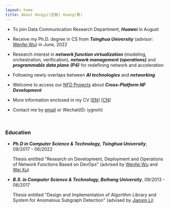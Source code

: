 ```yaml
---
layout: home
title: About Hongyi(宏毅) Huang(黄) 
---
```


* To join Data Communication Research Department, ***Huawei*** in August 

* Receive my Ph.D. degree in CS from ***Tsinghua University*** (advisor: [Wenfei Wu](https://wenfei-wu.github.io)) in June, 2022

* Research interest in ***network function virtualization*** (modeling, orchestration, verification), ***network management (operations)*** and ***programmable data plane (P4)*** for redefining network and acceleration

* Following newly overlaps between ***AI technologies*** and ***networking***

* Welcome to access our [NFD Projects](https://nfd.hongyi-huang.com) about ***Cross-Platform NF Development***

* More information enclosed in my CV [[EN]]({{https://hongyi-huang.github.io}}/files/resume_Hongyi_Huang.pdf) [[CN]]({{https://hongyi-huang.github.io}}/files/简历_黄宏毅.pdf)

* Contact me by [email](mailto:hhy.hongyi@outlook.com) or Wechat(ID: iygnoh)

<br/>

### **Education**

- ***Ph.D in Computer Science & Technology, Tsinghua University***, 09/2017 - 06/2022
  	
  Thesis entitled "Research on Development, Deployment and Operations of Network Functions Based on DevOps" (advised by [Wenfei Wu](https://wenfei-wu.github.io) and [Wei Xu](https://people.iiis.tsinghua.edu.cn/~weixu/))

- ***B.S. in Computer Science & Technology, Beihang University***, 09/2013 - 06/2017
  	
  Thesis entitled "Design and Implementation of Algorithm Library and System for Anomalous Subgraph Detection" (advised by [Jianxin Li](http://act.buaa.edu.cn/lijx/))

